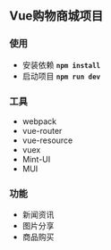 

## Vue购物商城项目

 ### 使用

 - 安装依赖 **`npm install`**
 - 启动项目 **`npm run dev`** 

 ### 工具

 - webpack
 - vue-router
 - vue-resource
 - vuex
 - Mint-UI
 - MUI

 ### 功能
 
 - 新闻资讯
 - 图片分享
 - 商品购买
